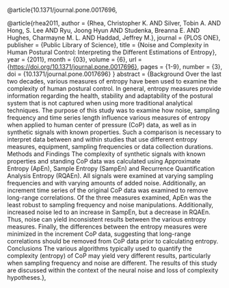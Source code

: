 @article{10.1371/journal.pone.0017696,


@article{rhea2011,
    author = {Rhea, Christopher K. AND Silver, Tobin A. AND Hong, S. Lee AND Ryu, Joong Hyun AND Studenka, Breanna E. AND Hughes, Charmayne M. L. AND Haddad, Jeffrey M.},
    journal = {PLOS ONE},
    publisher = {Public Library of Science},
    title = {Noise and Complexity in Human Postural Control: Interpreting the Different Estimations of Entropy},
    year = {2011},
    month = {03},
    volume = {6},
    url = {https://doi.org/10.1371/journal.pone.0017696},
    pages = {1-9},
    number = {3},
    doi = {10.1371/journal.pone.0017696}
}
    abstract = {Background Over the last two decades, various measures of entropy have been used to examine the complexity of human postural control. In general, entropy measures provide information regarding the health, stability and adaptability of the postural system that is not captured when using more traditional analytical techniques. The purpose of this study was to examine how noise, sampling frequency and time series length influence various measures of entropy when applied to human center of pressure (CoP) data, as well as in synthetic signals with known properties. Such a comparison is necessary to interpret data between and within studies that use different entropy measures, equipment, sampling frequencies or data collection durations.   Methods and Findings The complexity of synthetic signals with known properties and standing CoP data was calculated using Approximate Entropy (ApEn), Sample Entropy (SampEn) and Recurrence Quantification Analysis Entropy (RQAEn). All signals were examined at varying sampling frequencies and with varying amounts of added noise. Additionally, an increment time series of the original CoP data was examined to remove long-range correlations. Of the three measures examined, ApEn was the least robust to sampling frequency and noise manipulations. Additionally, increased noise led to an increase in SampEn, but a decrease in RQAEn. Thus, noise can yield inconsistent results between the various entropy measures. Finally, the differences between the entropy measures were minimized in the increment CoP data, suggesting that long-range correlations should be removed from CoP data prior to calculating entropy.   Conclusions The various algorithms typically used to quantify the complexity (entropy) of CoP may yield very different results, particularly when sampling frequency and noise are different. The results of this study are discussed within the context of the neural noise and loss of complexity hypotheses.},
